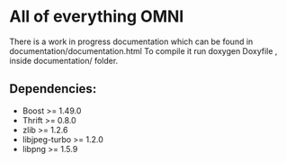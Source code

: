 All of everything OMNI
======================

There is a work in progress documentation which can be found in documentation/documentation.html
To compile it run doxygen Doxyfile , inside documentation/ folder.

Dependencies:
-------------
*	Boost >= 1.49.0
*	Thrift >= 0.8.0
*	zlib >= 1.2.6
*	libjpeg-turbo >= 1.2.0
*	libpng >= 1.5.9